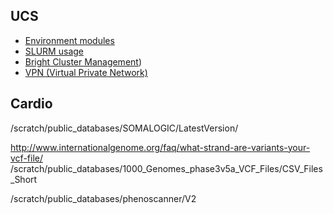 ## UCS

* [Environment modules](https://www.ch.cam.ac.uk/computing/software/environment-modules)
* [SLURM usage](https://www.ch.cam.ac.uk/computing/slurm-usage)
* [Bright Cluster Management](https://www.ch.cam.ac.uk/computing/files/clusters/cv-admin-manual.pdf))
* [VPN (Virtual Private Network)](https://confluence.medschl.cam.ac.uk/pages/viewpage.action?pageId=12094187)

## Cardio

/scratch/public_databases/SOMALOGIC/LatestVersion/

http://www.internationalgenome.org/faq/what-strand-are-variants-your-vcf-file/
/scratch/public_databases/1000_Genomes_phase3v5a_VCF_Files/CSV_Files_Short

/scratch/public_databases/phenoscanner/V2
